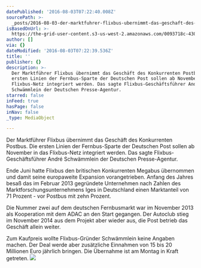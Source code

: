 ```yaml
---
datePublished: '2016-08-03T07:22:40.008Z'
sourcePath: >-
  _posts/2016-08-03-der-marktfuhrer-flixbus-ubernimmt-das-geschaft-des-konkurren.md
isBasedOnUrl: >-
  https://the-grid-user-content.s3-us-west-2.amazonaws.com/0093718c-4302-49d6-99ac-fc4415254b99.jpg
author: []
via: {}
dateModified: '2016-08-03T07:22:39.536Z'
title: ''
publisher: {}
description: >-
  Der Marktführer Flixbus übernimmt das Geschäft des Konkurrenten Postbus. Die
  ersten Linien der Fernbus-Sparte der Deutschen Post sollen ab November in das
  Flixbus-Netz integriert werden. Das sagte Flixbus-Geschäftsführer André
  Schwämmlein der Deutschen Presse-Agentur.
starred: false
inFeed: true
hasPage: false
inNav: false
_type: MediaObject

---
```

Der Marktführer Flixbus übernimmt das Geschäft des Konkurrenten Postbus. Die ersten Linien der Fernbus-Sparte der Deutschen Post sollen ab November in das Flixbus-Netz integriert werden. Das sagte Flixbus-Geschäftsführer André Schwämmlein der Deutschen Presse-Agentur.

Ende Juni hatte Flixbus den britischen Konkurrenten Megabus übernommen und damit seine europaweite Expansion vorangetrieben. Anfang des Jahres besaß das im Februar 2013 gegründete Unternehmen nach Zahlen des Marktforschungsunternehmens Iges in Deutschland einen Marktanteil von 71 Prozent - vor Postbus mit zehn Prozent.

Die Nummer zwei auf dem deutschen Fernbusmarkt war im November 2013 als Kooperation mit dem ADAC an den Start gegangen. Der Autoclub stieg im November 2014 aus dem Projekt aber wieder aus, die Post betrieb das Geschäft allein weiter.

Zum Kaufpreis wollte Flixbus-Gründer Schwämmlein keine Angaben machen. Der Deal werde aber zusätzliche Einnahmen von 15 bis 20 Millionen Euro jährlich bringen. Die Übernahme ist am Montag in Kraft getreten.
![](https://the-grid-user-content.s3-us-west-2.amazonaws.com/0093718c-4302-49d6-99ac-fc4415254b99.jpg)